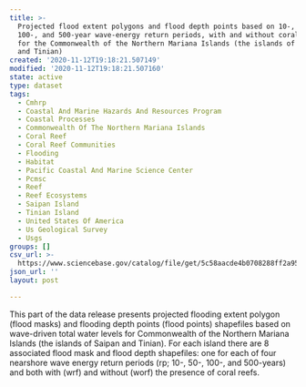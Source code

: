 ```yaml
---
title: >-
  Projected flood extent polygons and flood depth points based on 10-, 50-,
  100-, and 500-year wave-energy return periods, with and without coral reefs,
  for the Commonwealth of the Northern Mariana Islands (the islands of Saipan
  and Tinian)
created: '2020-11-12T19:18:21.507149'
modified: '2020-11-12T19:18:21.507160'
state: active
type: dataset
tags:
  - Cmhrp
  - Coastal And Marine Hazards And Resources Program
  - Coastal Processes
  - Commonwealth Of The Northern Mariana Islands
  - Coral Reef
  - Coral Reef Communities
  - Flooding
  - Habitat
  - Pacific Coastal And Marine Science Center
  - Pcmsc
  - Reef
  - Reef Ecosystems
  - Saipan Island
  - Tinian Island
  - United States Of America
  - Us Geological Survey
  - Usgs
groups: []
csv_url: >-
  https://www.sciencebase.gov/catalog/file/get/5c58aacde4b0708288ff2a95?name=AmericanSamoa_floodpoints.csv
json_url: ''
layout: post

---
```

This part of the data release presents projected flooding extent polygon (flood masks) and flooding depth points (flood points) shapefiles based on wave-driven total water levels for Commonwealth of the Northern Mariana Islands (the islands of Saipan and Tinian). For each island there are 8 associated flood mask and flood depth shapefiles: one for each of four nearshore wave energy return periods (rp; 10-, 50-, 100-, and 500-years) and both with (wrf) and without (worf) the presence of coral reefs.
